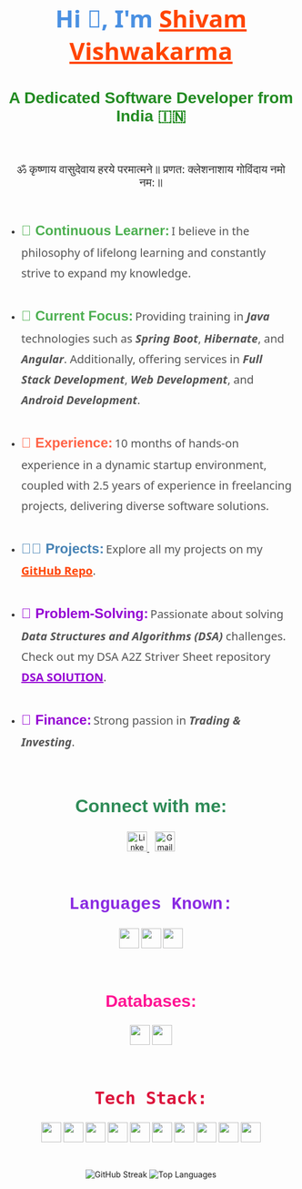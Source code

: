 <h1 align="center" style="font-family: 'Segoe UI', Tahoma, Geneva, Verdana, sans-serif; color: #4A90E2; font-size: 42px;">Hi 👋, I'm <a href="https://www.linkedin.com/in/shivam-vishwakarma-b981b3206/" target="_blank" style="color: #FF4500;">Shivam Vishwakarma</a></h1>

<h3 align="center" style="font-family: 'Verdana', sans-serif; color: #228B22; font-size: 28px;">A Dedicated Software Developer from India 🇮🇳</h3><br>

<p align="center" style="font-family: 'Georgia', serif; font-size: 20px; color: #333;">
  ॐ कृष्णाय वासुदेवाय हरये परमात्मने॥ प्रणत: क्लेशनाशाय गोविंदाय नमो नम:॥
</p>

<br>
<ul style="font-family: 'Segoe UI', Tahoma, Geneva, Verdana, sans-serif; line-height: 1.8; color: #333;">
  <li style="margin-bottom: 10px;">
    <span style="font-weight: bold; color: #4CAF50; font-size: 24px; font-family: 'Arial Black', Gadget, sans-serif;"><strong>🌱 Continuous Learner:</strong></span>
    <span style="font-size: 20px; color: #555;">I believe in the philosophy of lifelong learning and constantly strive to expand my knowledge.</span>
  </li>
  <br>
  <li style="margin-bottom: 10px;">
    <span style="font-weight: bold; color: #4CAF50; font-size: 24px; font-family: 'Arial Black', Gadget, sans-serif;"><strong>🌱 Current Focus:</strong></span>
    <span style="font-size: 20px; color: #555;">Providing training in <strong><I>Java</I></strong> technologies such as <strong><I>Spring Boot</I></strong>, <strong><I>Hibernate</I></strong>, and <strong><I>Angular</I></strong>. Additionally, offering services in <strong><I>Full Stack Development</I></strong>, <strong><I>Web Development</I></strong>, and <strong><I>Android Development</I></strong>.</span>
  </li>
  <br>
  <li style="margin-bottom: 10px;">
    <span style="font-weight: bold; color: #FF6347; font-size: 24px; font-family: 'Arial Black', Gadget, sans-serif;"><strong>💼 Experience:</strong></span>
    <span style="font-size: 20px; color: #555;">10 months of hands-on experience in a dynamic startup environment, coupled with 2.5 years of experience in freelancing projects, delivering diverse software solutions.</span>
  </li>
  <br>
  <li style="margin-bottom: 10px;">
    <span style="font-weight: bold; color: #4682B4; font-size: 24px; font-family: 'Arial Black', Gadget, sans-serif;"><strong>👨‍💻 Projects:</strong></span>
    <span style="font-size: 20px; color: #555;">Explore all my projects on my <a href="https://github.com/ShivamVishw?tab=repositories" style="color: #FF4500; font-weight: bold;"><strong>GitHub Repo</strong></a>.</span>
  </li>
  <br>
  <li style="margin-bottom: 10px;">
    <span style="font-weight: bold; color: #9400D3; font-size: 24px; font-family: 'Arial Black', Gadget, sans-serif;"><strong>🧠 Problem-Solving:</strong></span>
    <span style="font-size: 20px; color: #555;">Passionate about solving <strong><I>Data Structures and Algorithms (DSA)</I></strong> challenges. Check out my DSA A2Z Striver Sheet repository <a href="https://github.com/ShivamVishw/DSA-a2z-striver-solution" style="color: #9400D3; font-weight: bold;"><strong>DSA SOlUTION</strong></a>.</span>
  </li>
  <br>
  <li style="margin-bottom: 10px;">
    <span style="font-weight: bold; color: #9400D3; font-size: 24px; font-family: 'Arial Black', Gadget, sans-serif;"><strong>🧠 Finance:</strong></span>
    <span style="font-size: 20px; color: #555;">Strong passion in <strong><I>Trading & Investing</I></strong>.  </li>
</ul>

<br>

<h2 align="center" style="font-family: 'Arial Black', sans-serif; color: #2E8B57; font-size: 32px;">Connect with me:</h2>

<p align="center">
  <a href="https://www.linkedin.com/in/shivam-vishwakarma-b981b3206/" target="_blank">
    <img src="https://img.shields.io/badge/LinkedIn-0A66C2?style=for-the-badge&logo=linkedin&logoColor=white" height="35" alt="LinkedIn" />
  </a>
  <a href="mailto:shivamvishwakarma1432@gmail.com" target="_blank" style="margin-left: 10px;">
    <img src="https://img.shields.io/badge/Gmail-D14836?style=for-the-badge&logo=gmail&logoColor=white" height="35" alt="Gmail" />
  </a>
</p>

<br>

<h2 align="center" style="font-family: 'Courier New', monospace; color: #8A2BE2; font-size: 30px;">Languages Known:</h2>
<p align="center">
  <img src="https://img.shields.io/badge/Java-FF4500?style=for-the-badge&logo=java&logoColor=white" height="35" />
  <img src="https://img.shields.io/badge/TypeScript-007ACC?style=for-the-badge&logo=typescript&logoColor=white" height="35" />
  <img src="https://img.shields.io/badge/JavaScript-F7DF1E?style=for-the-badge&logo=javascript&logoColor=black" height="35" />
</p>

<br>

<h2 align="center" style="font-family: 'Trebuchet MS', sans-serif; color: #FF1493; font-size: 30px;">Databases:</h2>
<p align="center">
  <img src="https://img.shields.io/badge/MySQL-4479A1?style=for-the-badge&logo=mysql&logoColor=white" height="35" />
  <img src="https://img.shields.io/badge/MongoDB-4EA94B?style=for-the-badge&logo=mongodb&logoColor=white" height="35" />
</p>

<br>

<h2 align="center" style="font-family: 'Lucida Console', monospace; color: #DC143C; font-size: 30px;">Tech Stack:</h2>
<p align="center">
  <img src="https://img.shields.io/badge/HTML5-E34F26?style=for-the-badge&logo=html5&logoColor=white" height="35" />
  <img src="https://img.shields.io/badge/CSS3-1572B6?style=for-the-badge&logo=css3&logoColor=white" height="35" />
  <img src="https://img.shields.io/badge/Bootstrap-563D7C?style=for-the-badge&logo=bootstrap&logoColor=white" height="35" />
  <img src="https://img.shields.io/badge/Spring-6DB33F?style=for-the-badge&logo=spring&logoColor=white" height="35" />
  <img src="https://img.shields.io/badge/Angular-DD0031?style=for-the-badge&logo=angular&logoColor=white" height="35" />
  <img src="https://img.shields.io/badge/Material--UI-0081CB?style=for-the-badge&logo=mui&logoColor=white" height="35" />
  <img src="https://img.shields.io/badge/Spring%20Boot-6DB33F?style=for-the-badge&logo=spring-boot&logoColor=white" height="35" />
  <img src="https://img.shields.io/badge/Postman-FF6C37?style=for-the-badge&logo=postman&logoColor=white" height="35" />
  <img src="https://img.shields.io/badge/Thymeleaf-005F0F?style=for-the-badge&logo=thymeleaf&logoColor=white" height="35" />
  <img src="https://img.shields.io/badge/Market%20Research-00BFFF?style=for-the-badge&logo=researchgate&logoColor=white" height="35" />
</p>

<br>

<p align="center">
  <img src="https://github-readme-streak-stats.herokuapp.com/?user=shivamvishw&theme=radical" alt="GitHub Streak" />
  <img src="https://github-readme-stats.vercel.app/api/top-langs?username=shivamvishw&show_icons=true&locale=en&layout=compact&theme=radical" alt="Top Languages" />
</p>
